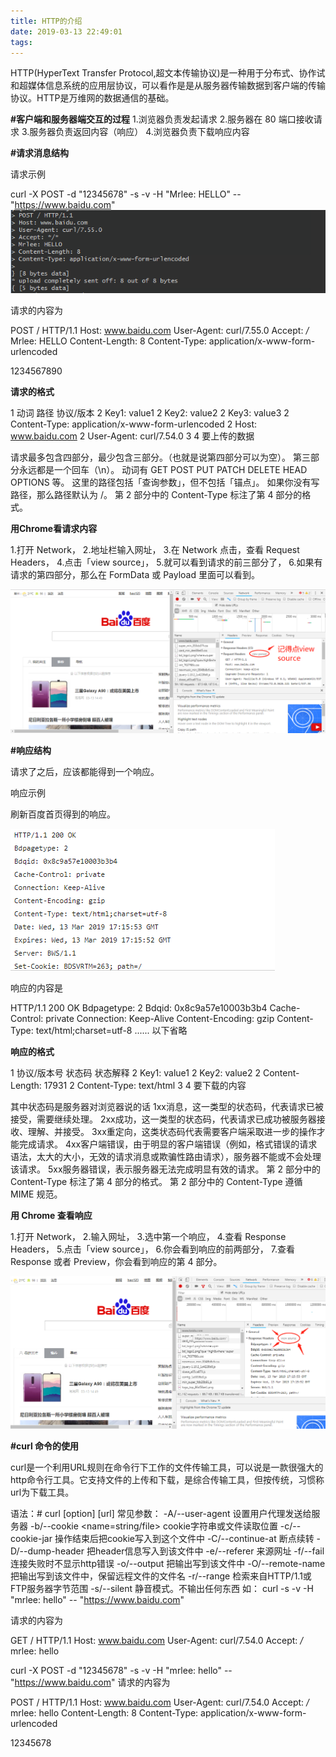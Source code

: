 ```yaml
---
title: HTTP的介绍
date: 2019-03-13 22:49:01
tags:
---
```

HTTP(HyperText Transfer Protocol,超文本传输协议)是一种用于分布式、协作试和超媒体信息系统的应用层协议，可以看作是是从服务器传输数据到客户端的传输协议。HTTP是万维网的数据通信的基础。

**#客户端和服务器端交互的过程**
1.浏览器负责发起请求
2.服务器在 80 端口接收请求
3.服务器负责返回内容（响应）
4.浏览器负责下载响应内容

**#请求消息结构**

请求示例

curl -X POST -d "12345678" -s -v -H "Mrlee: HELLO" -- "https://www.baidu.com"
![请求示例](HTTP的介绍/请求示例.png)

请求的内容为

POST / HTTP/1.1
Host: www.baidu.com
User-Agent: curl/7.55.0
Accept: */*
Mrlee: HELLO
Content-Length: 8
Content-Type: application/x-www-form-urlencoded

1234567890

**请求的格式**

1 动词 路径 协议/版本
2 Key1: value1
2 Key2: value2
2 Key3: value3
2 Content-Type: application/x-www-form-urlencoded
2 Host: www.baidu.com
2 User-Agent: curl/7.54.0
3 
4 要上传的数据

请求最多包含四部分，最少包含三部分。（也就是说第四部分可以为空）。
第三部分永远都是一个回车（\n）。
动词有 GET POST PUT PATCH DELETE HEAD OPTIONS 等。
这里的路径包括「查询参数」，但不包括「锚点」。
如果你没有写路径，那么路径默认为 /。
第 2 部分中的 Content-Type 标注了第 4 部分的格式。

**用Chrome看请求内容**

1.打开 Network，
2.地址栏输入网址，
3.在 Network 点击，查看 Request Headers，
4.点击「view source」，
5.就可以看到请求的前三部分了，
6.如果有请求的第四部分，那么在 FormData 或 Payload 里面可以看到。

![用Chrome看请求示例](HTTP的介绍/看请求.png)

**#响应结构**

请求了之后，应该都能得到一个响应。

响应示例

刷新百度首页得到的响应。

![响应示例](HTTP的介绍/响应示例.png)

响应的内容是

HTTP/1.1 200 OK
Bdpagetype: 2
Bdqid: 0x8c9a57e10003b3b4
Cache-Control: private
Connection: Keep-Alive
Content-Encoding: gzip
Content-Type: text/html;charset=utf-8
......
以下省略

**响应的格式**

1 协议/版本号 状态码 状态解释
2 Key1: value1
2 Key2: value2
2 Content-Length: 17931
2 Content-Type: text/html
3
4 要下载的内容

其中状态码是服务器对浏览器说的话
1xx消息，这一类型的状态码，代表请求已被接受，需要继续处理。
2xx成功，这一类型的状态码，代表请求已成功被服务器接收、理解、并接受。
3xx重定向，这类状态码代表需要客户端采取进一步的操作才能完成请求。
4xx客户端错误，由于明显的客户端错误（例如，格式错误的请求语法，太大的大小，无效的请求消息或欺骗性路由请求），服务器不能或不会处理该请求。
5xx服务器错误，表示服务器无法完成明显有效的请求。
第 2 部分中的 Content-Type 标注了第 4 部分的格式。
第 2 部分中的 Content-Type 遵循 MIME 规范。

**用 Chrome 查看响应**

1.打开 Network，
2.输入网址，
3.选中第一个响应，
4.查看 Response Headers，
5.点击「view source」，
6.你会看到响应的前两部分，
7.查看 Response 或者 Preview，你会看到响应的第 4 部分。

![用Chrome看响应示例](HTTP的介绍/看响应.png)

**#curl 命令的使用**

curl是一个利用URL规则在命令行下工作的文件传输工具，可以说是一款很强大的http命令行工具。它支持文件的上传和下载，是综合传输工具，但按传统，习惯称url为下载工具。

语法：# curl [option] [url]
常见参数：
-A/--user-agent <string>              设置用户代理发送给服务器
-b/--cookie <name=string/file>    cookie字符串或文件读取位置
-c/--cookie-jar <file>                    操作结束后把cookie写入到这个文件中
-C/--continue-at <offset>            断点续转
-D/--dump-header <file>            把header信息写入到该文件中
-e/--referer                                  来源网址
-f/--fail                                          连接失败时不显示http错误
-o/--output                                  把输出写到该文件中
-O/--remote-name                      把输出写到该文件中，保留远程文件的文件名
-r/--range <range>                      检索来自HTTP/1.1或FTP服务器字节范围
-s/--silent                            静音模式。不输出任何东西
如：
curl -s -v -H "mrlee: hello" -- "https://www.baidu.com"

请求的内容为

GET / HTTP/1.1
Host: www.baidu.com
User-Agent: curl/7.54.0
Accept: */*
mrlee: hello

curl -X POST -d "12345678" -s -v -H "mrlee: hello" -- "https://www.baidu.com"
请求的内容为

POST / HTTP/1.1
Host: www.baidu.com
User-Agent: curl/7.54.0
Accept: */*
mrlee: hello
Content-Length: 8
Content-Type: application/x-www-form-urlencoded

12345678